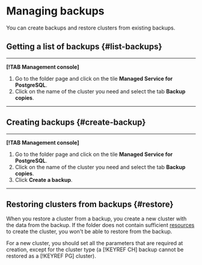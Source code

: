 # Managing backups

You can create backups and restore clusters from existing backups.

## Getting a list of backups {#list-backups}

---

**[!TAB Management console]**

1. Go to the folder page and click on the tile **Managed Service for PostgreSQL**.
1. Click on the name of the cluster you need and select the tab **Backup copies**.

---

## Creating backups {#create-backup}

---

**[!TAB Management console]**

1. Go to the folder page and click on the tile **Managed Service for PostgreSQL**.
1. Click on the name of the cluster you need and select the tab **Backup copies**.
1. Click **Create a backup**.

---

## Restoring clusters from backups {#restore}

When you restore a cluster from a backup, you create a new cluster with the data from the backup. If the folder does not contain sufficient [resources](../../concepts/limits.md) to create the cluster, you won't be able to restore from the backup.

For a new cluster, you should set all the parameters that are required at creation, except for the cluster type (a [!KEYREF CH] backup cannot be restored as a [!KEYREF PG] cluster).

